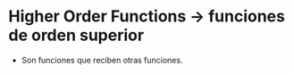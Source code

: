 # Higher Order Functions -> funciones de orden superior

- Son funciones que reciben otras funciones.
